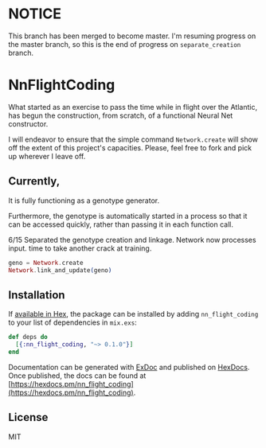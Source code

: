 # NOTICE

This branch has been merged to become master. I'm resuming progress on the master branch, so this is the end of progress on `separate_creation` branch.

# NnFlightCoding

What started as an exercise to pass the time while in flight over the Atlantic, has begun the construction,
from scratch, of a functional Neural Net constructor.

I will endeavor to ensure that the simple command ``` Network.create ``` will show off the extent of this 
project's capacities. Please, feel free to fork and pick up wherever I leave off.

## Currently, 

It is fully functioning as a genotype generator. 

Furthermore, the genotype is automatically started in a process so that it can be accessed quickly, 
rather than passing it in each function call.

6/15
Separated the genotype creation and linkage. Network now processes input.
time to take another crack at training.


```elixir
geno = Network.create
Network.link_and_update(geno)
```

## Installation

If [available in Hex](https://hex.pm/docs/publish), the package can be installed
by adding `nn_flight_coding` to your list of dependencies in `mix.exs`:

```elixir
def deps do
  [{:nn_flight_coding, "~> 0.1.0"}]
end
```

Documentation can be generated with [ExDoc](https://github.com/elixir-lang/ex_doc)
and published on [HexDocs](https://hexdocs.pm). Once published, the docs can
be found at [https://hexdocs.pm/nn_flight_coding](https://hexdocs.pm/nn_flight_coding).

## License

MIT

